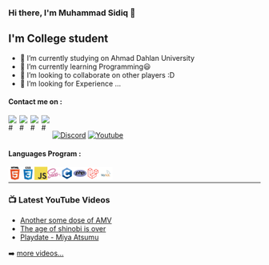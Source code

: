 ### Hi there, I'm Muhammad Sidiq 👋

## I'm College student

- 🔭 I’m currently studying on Ahmad Dahlan University
- 🌱 I’m currently learning Programming😃
- 👯 I’m looking to collaborate on other players :D
- 🤔 I’m looking for Experience ...

#### Contact me on :

[<img align="left" alt="#" width="22px" src="https://cdn.jsdelivr.net/npm/simple-icons@v3/icons/gmail.svg" />][Gmail]
[<img align="left" alt="#" width="22px" src="https://cdn.jsdelivr.net/npm/simple-icons@v3/icons/instagram.svg" />][instagram]
[<img align="left" alt="#" width="22px" src="https://cdn.jsdelivr.net/npm/simple-icons@v3/icons/linkedin.svg" />][linkedin]
[<img align="left" alt="#" width="22px" src="https://cdn.jsdelivr.net/npm/simple-icons@v3/icons/twitter.svg" />][twitter]
<br />

[![Discord](https://img.shields.io/badge/Discord-7289DA?style=for-the-badge&logo=discord&logoColor=white)](https://discord.gg/DQHunPZaBf)
[![Youtube](https://img.shields.io/badge/YouTube-FF0000?style=for-the-badge&logo=youtube&logoColor=white)](https://www.youtube.com/channel/UCWvBHiLqA6ZF3WLoeoaY2nw)
<br />

#### Languages Program :

[<img align="left" alt="HTML5" width="26px" src="https://raw.githubusercontent.com/github/explore/80688e429a7d4ef2fca1e82350fe8e3517d3494d/topics/html/html.png" />][webdevplaylist]
[<img align="left" alt="CSS3" width="26px" src="https://raw.githubusercontent.com/github/explore/80688e429a7d4ef2fca1e82350fe8e3517d3494d/topics/css/css.png" />][webdevplaylist]
[<img align="left" alt="JavaScript" width="26px" src="https://raw.githubusercontent.com/github/explore/80688e429a7d4ef2fca1e82350fe8e3517d3494d/topics/javascript/javascript.png" />][webdevplaylist]
[<img align="left" alt="Sass" width="26px" src="https://raw.githubusercontent.com/github/explore/80688e429a7d4ef2fca1e82350fe8e3517d3494d/topics/sass/sass.png" />][webdevplaylist]
[<img align="left" alt="MongoDB" width="26px" src="https://raw.githubusercontent.com/github/explore/f3e22f0dca2be955676bc70d6214b95b13354ee8/topics/c/c.png" />][webdevplaylist]
[<img align="left" alt="MongoDB" width="26px" src="https://raw.githubusercontent.com/github/explore/ccc16358ac4530c6a69b1b80c7223cd2744dea83/topics/php/php.png" />][webdevplaylist]
[<img align="left" alt="MongoDB" width="26px" src="https://raw.githubusercontent.com/github/explore/56a826d05cf762b2b50ecbe7d492a839b04f3fbf/topics/laravel/laravel.png" />][webdevplaylist]
[<img align="left" alt="MySQL" width="26px" src="https://raw.githubusercontent.com/github/explore/80688e429a7d4ef2fca1e82350fe8e3517d3494d/topics/mysql/mysql.png" />][webdevplaylist]
<br />

---

### 📺 Latest YouTube Videos

<!-- YOUTUBE:START -->
- [Another some dose of AMV](https://www.youtube.com/watch?v=EdKSoMyvDjU)
- [The age of shinobi is over](https://www.youtube.com/watch?v=LCxYT2MyJN4)
- [Playdate - Miya Atsumu](https://www.youtube.com/watch?v=Z9mN_zYbCGs)
<!-- YOUTUBE:END -->

➡️ [more videos...](https://www.youtube.com/channel/UCWvBHiLqA6ZF3WLoeoaY2nw)

[twitter]: https://twitter.com/codename_Ayree
[Gmail]: https://mail.google.com/mail/u/0/#inbox?compose=GTvVlcRwRQJDZtCPTtWVzqwPbwwFNhXlMWFCMwxFMSZHSlsLhNQXhsXQGTvGdPhDHVDZZNdgDbfFC
[youtube]: https://www.youtube.com/channel/UCWvBHiLqA6ZF3WLoeoaY2nw
[instagram]: https://www.instagram.com/msidiqh_991/
[linkedin]: https://www.linkedin.com/in/muhammad-sidiq-hardiansyah-006211217/
[webdevplaylist]: #
